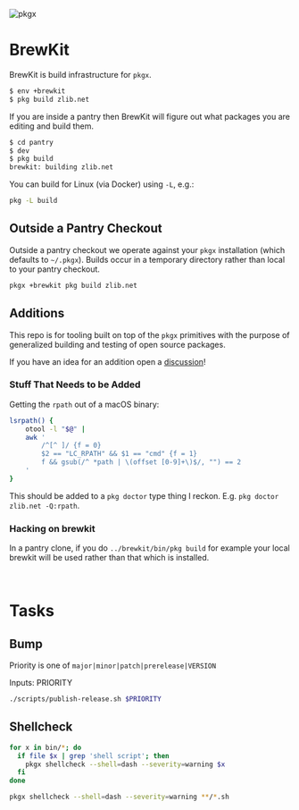![pkgx](https://pkgx.dev/banner.png)

# BrewKit

BrewKit is build infrastructure for `pkgx`.

```sh
$ env +brewkit
$ pkg build zlib.net
```

If you are inside a pantry then BrewKit will figure out what packages you are
editing and build them.

```sh
$ cd pantry
$ dev
$ pkg build
brewkit: building zlib.net
```

You can build for Linux (via Docker) using `-L`, e.g.:

```sh
pkg -L build
```

## Outside a Pantry Checkout

Outside a pantry checkout we operate against your `pkgx` installation
(which defaults to `~/.pkgx`). Builds occur in a temporary directory rather
than local to your pantry checkout.

```sh
pkgx +brewkit pkg build zlib.net
```


## Additions

This repo is for tooling built on top of the `pkgx` primitives with the purpose
of generalized building and testing of open source packages.

If you have an idea for an addition open a [discussion]!


### Stuff That Needs to be Added

Getting the `rpath` out of a macOS binary:

```sh
lsrpath() {
    otool -l "$@" |
    awk '
        /^[^ ]/ {f = 0}
        $2 == "LC_RPATH" && $1 == "cmd" {f = 1}
        f && gsub(/^ *path | \(offset [0-9]+\)$/, "") == 2
    '
}
```

This should be added to a `pkg doctor` type thing I reckon. E.g.
`pkg doctor zlib.net -Q:rpath`.


### Hacking on brewkit

In a pantry clone, if you do `../brewkit/bin/pkg build` for example your local
brewkit will be used rather than that which is installed.

&nbsp;



# Tasks

## Bump

Priority is one of `major|minor|patch|prerelease|VERSION`

Inputs: PRIORITY

```sh
./scripts/publish-release.sh $PRIORITY
```


## Shellcheck

```sh
for x in bin/*; do
  if file $x | grep 'shell script'; then
    pkgx shellcheck --shell=dash --severity=warning $x
  fi
done

pkgx shellcheck --shell=dash --severity=warning **/*.sh
```


[discussion]: https://github.com/orgs/pkgxdev/discussions
